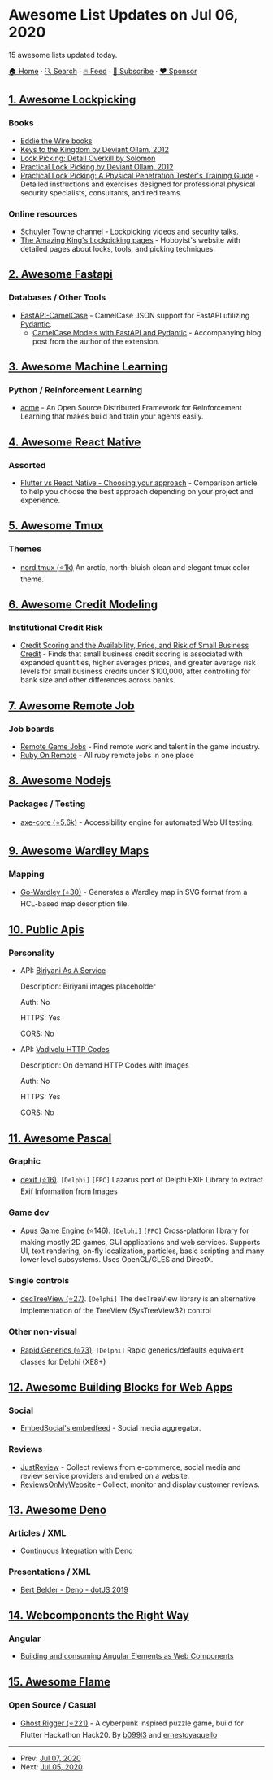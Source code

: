# Awesome List Updates on Jul 06, 2020

15 awesome lists updated today.

[🏠 Home](/README.md) · [🔍 Search](https://www.trackawesomelist.com/search/) · [🔥 Feed](https://www.trackawesomelist.com/rss.xml) · [📮 Subscribe](https://trackawesomelist.us17.list-manage.com/subscribe?u=d2f0117aa829c83a63ec63c2f&id=36a103854c) · [❤️  Sponsor](https://github.com/sponsors/theowenyoung)



## [1. Awesome Lockpicking](/content/fabacab/awesome-lockpicking/README.md)

### Books

*   [Eddie the Wire books](https://www.dropbox.com/sh/k3z4dm4vyyojp3o/AAAIXQuwMmNuCch_StLPUYm-a?dl=0)
*   [Keys to the Kingdom by Deviant Ollam, 2012](https://www.elsevier.com/books/keys-to-the-kingdom/ollam/978-1-59749-983-5)
*   [Lock Picking: Detail Overkill by Solomon](https://www.dropbox.com/s/y39ix9u9qpqffct/Lockpicking%20Detail%20Overkill.pdf?dl=0)
*   [Practical Lock Picking by Deviant Ollam, 2012](https://www.elsevier.com/books/practical-lock-picking/ollam/978-1-59749-989-7)
*   [Practical Lock Picking: A Physical Penetration Tester's Training Guide](https://web.archive.org/web/20200309084722/http://www.rageuniversity.org/PRISONESCAPE/PRISON%20LOCKS%20AND%20KEYS/Practical.Lock.Picking.pdf) - Detailed instructions and exercises designed for professional physical security specialists, consultants, and red teams.

### Online resources

*   [Schuyler Towne channel](https://www.youtube.com/user/SchuylerTowne/) - Lockpicking videos and security talks.
*   [The Amazing King's Lockpicking pages](http://theamazingking.com/lockpicking.php) - Hobbyist's website with detailed pages about locks, tools, and picking techniques.

## [2. Awesome Fastapi](/content/mjhea0/awesome-fastapi/README.md)

### Databases / Other Tools

*   [FastAPI-CamelCase](https://nf1s.github.io/fastapi-camelcase/) - CamelCase JSON support for FastAPI utilizing [Pydantic](https://docs.pydantic.dev/latest/).
    *   [CamelCase Models with FastAPI and Pydantic](https://medium.com/analytics-vidhya/camel-case-models-with-fast-api-and-pydantic-5a8acb6c0eee) - Accompanying blog post from the author of the extension.

## [3. Awesome Machine Learning](/content/josephmisiti/awesome-machine-learning/README.md)

### Python / Reinforcement Learning

*   [acme](https://deepmind.com/research/publications/Acme) - An Open Source Distributed Framework for Reinforcement Learning that makes build and train your agents easily.

## [4. Awesome React Native](/content/jondot/awesome-react-native/README.md)

### Assorted

*   [Flutter vs React Native - Choosing your approach](https://buttercms.com/blog/flutter-vs-react-native-choosing-your-approach) - Comparison article to help you choose the best approach depending on your project and experience.

## [5. Awesome Tmux](/content/rothgar/awesome-tmux/README.md)

### Themes

*   [nord tmux (⭐1k)](https://github.com/arcticicestudio/nord-tmux) An arctic, north-bluish clean and elegant tmux color theme.

## [6. Awesome Credit Modeling](/content/mourarthur/awesome-credit-modeling/README.md)

### Institutional Credit Risk

*   [Credit Scoring and the Availability, Price, and Risk of Small Business Credit](https://muse.jhu.edu/article/181124) - Finds that small business credit scoring is associated with expanded quantities, higher averages prices, and greater average risk levels for small business credits under $100,000, after controlling for bank size and other differences across banks.

## [7. Awesome Remote Job](/content/lukasz-madon/awesome-remote-job/README.md)

### Job boards

*   [Remote Game Jobs](https://remotegamejobs.com/) - Find remote work and talent in the game industry.
*   [Ruby On Remote](https://rubyonremote.com/) - All ruby remote jobs in one place

## [8. Awesome Nodejs](/content/sindresorhus/awesome-nodejs/README.md)

### Packages / Testing

*   [axe-core (⭐5.6k)](https://github.com/dequelabs/axe-core) - Accessibility engine for automated Web UI testing.

## [9. Awesome Wardley Maps](/content/wardley-maps-community/awesome-wardley-maps/README.md)

### Mapping

*   [Go-Wardley (⭐30)](https://github.com/DavidGamba/go-wardley) - Generates a Wardley map in SVG format from a HCL-based map description file.

## [10. Public Apis](/content/public-apis/public-apis/README.md)

### Personality

- API: [Biriyani As A Service](https://biriyani.anoram.com/)

  Description: Biriyani images placeholder

  Auth: No

  HTTPS: Yes

  CORS: No


- API: [Vadivelu HTTP Codes](https://vadivelu.anoram.com/)

  Description: On demand HTTP Codes with images

  Auth: No

  HTTPS: Yes

  CORS: No



## [11. Awesome Pascal](/content/Fr0sT-Brutal/awesome-pascal/README.md)

### Graphic

*   [dexif (⭐16)](https://github.com/cutec-chris/dexif). `[Delphi]` `[FPC]` Lazarus port of Delphi EXIF Library to extract Exif Information from Images

### Game dev

*   [Apus Game Engine (⭐146)](https://github.com/Cooler2/ApusGameEngine). `[Delphi]` `[FPC]` Cross-platform library for making mostly 2D games, GUI applications and web services. Supports UI, text rendering, on-fly localization, particles, basic scripting and many lower level subsystems. Uses OpenGL/GLES and DirectX.

### Single controls

*   [decTreeView (⭐27)](https://github.com/DenisAnisimov/decTreeView). `[Delphi]` The decTreeView library is an alternative implementation of the TreeView (SysTreeView32) control

### Other non-visual

*   [Rapid.Generics (⭐73)](https://github.com/d-mozulyov/Rapid.Generics). `[Delphi]` Rapid generics/defaults equivalent classes for Delphi (XE8+)

## [12. Awesome Building Blocks for Web Apps](/content/componently-com/awesome-building-blocks-for-web-apps/README.md)

### Social

*   [EmbedSocial's embedfeed](https://embedsocial.com/products/embedfeed/) - Social media aggregator.

### Reviews

*   [JustReview](https://justreview.co/) - Collect reviews from e-commerce, social media and review service providers and embed on a website.
*   [ReviewsOnMyWebsite](https://reviewsonmywebsite.com/) - Collect, monitor and display customer reviews.

## [13. Awesome Deno](/content/denolib/awesome-deno/README.md)

### Articles / XML

*   [Continuous Integration with Deno](https://semaphoreci.com/blog/continuous-integration-with-deno)

### Presentations / XML

*   [Bert Belder - Deno - dotJS 2019](https://www.youtube.com/watch?v=puXyo1jGQys)

## [14. Webcomponents the Right Way](/content/mateusortiz/webcomponents-the-right-way/README.md)

### Angular

*   [Building and consuming Angular Elements as Web Components](https://indepth.dev/building-and-bundling-web-components/)

## [15. Awesome Flame](/content/flame-engine/awesome-flame/README.md)

### Open Source / Casual

*   [Ghost Rigger (⭐221)](https://github.com/Float-like-a-dash-Sting-like-a-dart/GhostRigger) - A cyberpunk inspired puzzle game, build for Flutter Hackathon Hack20. By [b099l3](https://github.com/b099l3) and [ernestoyaquello](https://github.com/ernestoyaquello)

---

- Prev: [Jul 07, 2020](/content/2020/07/07/README.md)
- Next: [Jul 05, 2020](/content/2020/07/05/README.md)